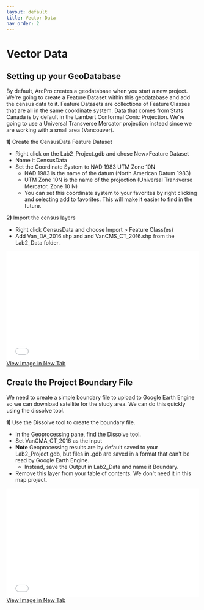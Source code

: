 ```yaml
---
layout: default
title: Vector Data
nav_order: 2
---
```


# Vector Data

## Setting up your GeoDatabase
By default, ArcPro creates a geodatabase when you start a new project.  We're going to create a Feature Dataset within this geodatabase and add the census data to it.  Feature Datasets are collections of Feature Classes that are all in the same coordinate system.  Data that comes from Stats Canada is by default in the Lambert Conformal Conic Projection.  We're going to use a Universal Transverse Mercator projection instead since we are working with a small area (Vancouver).

**1)** Create the CensusData Feature Dataset
* Right click on the Lab2_Project.gdb and chose New>Feature Dataset
* Name it CensusData
* Set the Coordinate System to NAD 1983 UTM Zone 10N
	* NAD 1983 is the name of the datum (North American Datum 1983)
	* UTM Zone 10N is the name of the projection (Universal Transverse Mercator, Zone 10 N)
	* You can set this coordinate system to your favorites by right clicking and selecting add to favorites.  This will make it easier to find in the future.

**2)** Import the census layers
* Right click CensusData and choose Import > Feature Class(es)
* Add Van_DA_2016.shp and and VanCMS_CT_2016.shp from the Lab2_Data folder.

<div style="overflow: hidden;
  padding-top: 56.25%;
  position: relative">
  <iframe src="FeatureDataset.mp4" title="Processes" scrolling="no" frameborder="0"
    style="border: 0;
   height: 100%;
   left: 0;
   position: absolute;
   top: 0;
   width: 100%;">
   <p>Your browser does not support iframes.</p>
 </iframe>
</div>
<a href="FeatureDataset.mp4" target="_blank">View Image in New Tab</a>


## Create the Project Boundary File
We need to create a simple boundary file to upload to Google Earth Engine so we can download satellite for the study area.  We can do this quickly using the dissolve tool.

**1)** Use the Dissolve tool to create the boundary file.
* In the Geoprocessing pane, find the Dissolve tool.
* Set VanCMA_CT_2016 as the input
* **Note** Geoprocessing results are by default saved to your Lab2_Project.gdb, but files in .gdb are saved in a format that can't be read by Google Earth Engine.
	* Instead, save the Output in Lab2_Data and name it Boundary.
* Remove this layer from your table of contents.  We don't need it in this map project.	

<div style="overflow: hidden;
  padding-top: 56.25%;
  position: relative">
  <iframe src="Dissolve.mp4" title="Processes" scrolling="no" frameborder="0"
    style="border: 0;
   height: 100%;
   left: 0;
   position: absolute;
   top: 0;
   width: 100%;">
   <p>Your browser does not support iframes.</p>
 </iframe>
</div>
<a href="Dissolve.mp4" target="_blank">View Image in New Tab</a>
